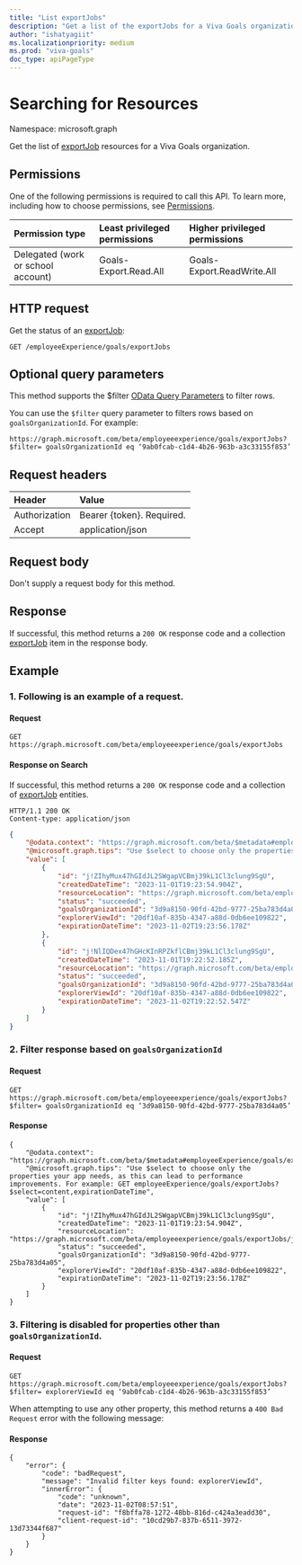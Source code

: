 ```yaml
---
title: "List exportJobs"
description: "Get a list of the exportJobs for a Viva Goals organization."
author: "ishatyagiit"
ms.localizationpriority: medium
ms.prod: "viva-goals"
doc_type: apiPageType
---
```


# Searching for Resources

Namespace: microsoft.graph

Get the list of [exportJob](../resources/viva-goals-export-job.md) resources for a Viva Goals organization.

## Permissions
One of the following permissions is required to call this API. To learn more, including how to choose permissions, see [Permissions](/graph/permissions-reference).

|Permission type|Least privileged permissions|Higher privileged permissions|
|:---|:---|:---|
|Delegated (work or school account)|Goals-Export.Read.All|Goals-Export.ReadWrite.All|

## HTTP request
Get the status of an [exportJob](../resources/viva-goals-export-job.md):

```http
GET /employeeExperience/goals/exportJobs
```

## Optional query parameters
This method supports the $filter [OData Query Parameters](/graph/query-parameters) to filter rows.

You can use the `$filter` query parameter to filters rows based on `goalsOrganizationId`. For example:
```text
https://graph.microsoft.com/beta/employeeexperience/goals/exportJobs?$filter= goalsOrganizationId eq ‘9ab0fcab-c1d4-4b26-963b-a3c33155f853’ 
```


## Request headers
| Header       |  Value|
|:-------------|:------|
| Authorization  | Bearer {token}. Required.|
| Accept  | application/json|

## Request body
Don't supply a request body for this method.

## Response

If successful, this method returns a `200 OK` response code and a collection [exportJob](../resources/viva-goals-export-job.md) item in the response body. 

## Example
### 1. Following is an example of a request.
#### Request

```text
GET https://graph.microsoft.com/beta/employeeexperience/goals/exportJobs 
```

#### Response on Search
If successful, this method returns a `200 OK` response code and a collection of [exportJob](../resources/viva-goals-export-job.md) entities.

```text
HTTP/1.1 200 OK 
Content-type: application/json
```

```json
{
    "@odata.context": "https://graph.microsoft.com/beta/$metadata#employeeExperience/goals/exportJobs",
    "@microsoft.graph.tips": "Use $select to choose only the properties your app needs, as this can lead to performance improvements. For example: GET employeeExperience/goals/exportJobs?$select=content,expirationDateTime",
    "value": [
        {
            "id": "j!ZIhyMux47hGIdJL2SWgapVCBmj39kL1Cl3clung9SgU",
            "createdDateTime": "2023-11-01T19:23:54.904Z",
            "resourceLocation": "https://graph.microsoft.com/beta/employeeexperience/goals/exportJobs/j!ZIhyMux47hGIdJL2SWgapVCBmj39kL1Cl3clung9SgU/content",
            "status": "succeeded",
            "goalsOrganizationId": "3d9a8150-90fd-42bd-9777-25ba783d4a02",
            "explorerViewId": "20df10af-835b-4347-a88d-0db6ee109822",
            "expirationDateTime": "2023-11-02T19:23:56.178Z"
        },
        {
            "id": "j!NlIQDex47hGHcKInRPZkflCBmj39kL1Cl3clung9SgU",
            "createdDateTime": "2023-11-01T19:22:52.185Z",
            "resourceLocation": "https://graph.microsoft.com/beta/employeeexperience/goals/exportJobs/j!NlIQDex47hGHcKInRPZkflCBmj39kL1Cl3clung9SgU/content",
            "status": "succeeded",
            "goalsOrganizationId": "3d9a8150-90fd-42bd-9777-25ba783d4a01",
            "explorerViewId": "20df10af-835b-4347-a88d-0db6ee109822",
            "expirationDateTime": "2023-11-02T19:22:52.547Z"
        }
    ]
}
```
### 2. Filter response based on `goalsOrganizationId`
#### Request
```text
GET https://graph.microsoft.com/beta/employeeexperience/goals/exportJobs?$filter= goalsOrganizationId eq ‘3d9a8150-90fd-42bd-9777-25ba783d4a05’ 
```

#### Response
```
{
    "@odata.context": "https://graph.microsoft.com/beta/$metadata#employeeExperience/goals/exportJobs",
    "@microsoft.graph.tips": "Use $select to choose only the properties your app needs, as this can lead to performance improvements. For example: GET employeeExperience/goals/exportJobs?$select=content,expirationDateTime",
    "value": [
        {
            "id": "j!ZIhyMux47hGIdJL2SWgapVCBmj39kL1Cl3clung9SgU",
            "createdDateTime": "2023-11-01T19:23:54.904Z",
            "resourceLocation": "https://graph.microsoft.com/beta/employeeexperience/goals/exportJobs/j!ZIhyMux47hGIdJL2SWgapVCBmj39kL1Cl3clung9SgU/content",
            "status": "succeeded",
            "goalsOrganizationId": "3d9a8150-90fd-42bd-9777-25ba783d4a05",
            "explorerViewId": "20df10af-835b-4347-a88d-0db6ee109822",
            "expirationDateTime": "2023-11-02T19:23:56.178Z"
        }
    ]
}
```

### 3. Filtering is disabled for properties other than `goalsOrganizationId`. 
#### Request
```text
GET https://graph.microsoft.com/beta/employeeexperience/goals/exportJobs?$filter= explorerViewId eq ‘9ab0fcab-c1d4-4b26-963b-a3c33155f853’ 
```
When attempting to use any other property, this method returns a `400 Bad Request` error with the following message:
#### Response
```
{
    "error": {
        "code": "badRequest",
        "message": "Invalid filter keys found: explorerViewId",
        "innerError": {
            "code": "unknown",
            "date": "2023-11-02T08:57:51",
            "request-id": "f8bffa78-1272-48bb-816d-c424a3eadd30",
            "client-request-id": "10cd29b7-837b-6511-3972-13d73344f687"
        }
    }
}
```
